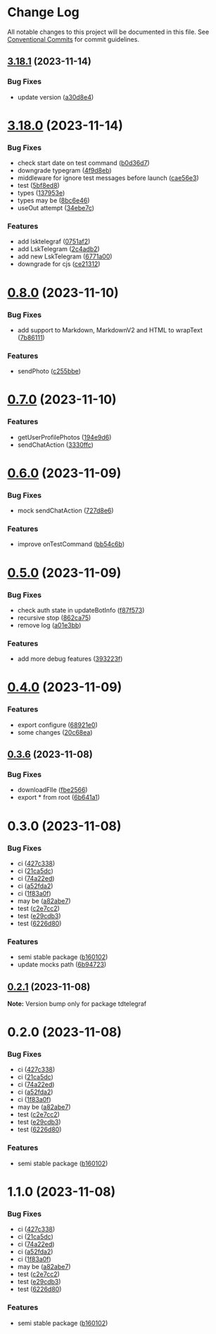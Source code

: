# Change Log

All notable changes to this project will be documented in this file.
See [Conventional Commits](https://conventionalcommits.org) for commit guidelines.

## [3.18.1](https://github.com/TdTelegraf/tdtelegraf/compare/v3.18.0...v3.18.1) (2023-11-14)


### Bug Fixes

* update version ([a30d8e4](https://github.com/TdTelegraf/tdtelegraf/commit/a30d8e4e068478e4d1a1cfedaf2e307527988890))





# [3.18.0](https://github.com/TdTelegraf/tdtelegraf/compare/v0.8.0...v3.18.0) (2023-11-14)


### Bug Fixes

* check start date on test command ([b0d36d7](https://github.com/TdTelegraf/tdtelegraf/commit/b0d36d7fd3fe315b551195dce94997a753a1452a))
* downgrade typegram ([4f9d8eb](https://github.com/TdTelegraf/tdtelegraf/commit/4f9d8eb9aa00f8cead5404dfcb1b525eda26b3db))
* middleware for ignore test messages before launch ([cae56e3](https://github.com/TdTelegraf/tdtelegraf/commit/cae56e3958f343e0b404cfd74e47c97f1439cbc6))
* test ([5bf8ed8](https://github.com/TdTelegraf/tdtelegraf/commit/5bf8ed810bdcc31bfc79c1b0f7b9f656f8fa7444))
* types ([137953e](https://github.com/TdTelegraf/tdtelegraf/commit/137953eb7f062125f758bfaaa358208685beb042))
* types may be ([8bc6e46](https://github.com/TdTelegraf/tdtelegraf/commit/8bc6e467fd4586ecb28c73df43506d671d0a1ed4))
* useOut attempt ([34ebe7c](https://github.com/TdTelegraf/tdtelegraf/commit/34ebe7ca0e253b548405a00c4dc9023b38e2a9f3))


### Features

* add lsktelegraf ([0751af2](https://github.com/TdTelegraf/tdtelegraf/commit/0751af23cbdbaf30a34d80beee2ae9429c117c45))
* add LskTelegram ([2c4adb2](https://github.com/TdTelegraf/tdtelegraf/commit/2c4adb2c7d4fccc9a272d016fc18599f31404555))
* add new LskTelegram ([6771a00](https://github.com/TdTelegraf/tdtelegraf/commit/6771a006ae9e31613a2d7f9267cbc2dcdc2b8102))
* downgrade for cjs ([ce21312](https://github.com/TdTelegraf/tdtelegraf/commit/ce21312c111364724386e81f937fa54e2e00d5d8))





# [0.8.0](https://github.com/TdTelegraf/tdtelegraf/compare/v0.7.0...v0.8.0) (2023-11-10)


### Bug Fixes

* add support to Markdown, MarkdownV2 and HTML to wrapText ([7b86111](https://github.com/TdTelegraf/tdtelegraf/commit/7b86111248dcd76b33c06a85a58ee3a419bfd73d))


### Features

* sendPhoto ([c255bbe](https://github.com/TdTelegraf/tdtelegraf/commit/c255bbe3720c9a0f9495a8f19b8e2d5620553746))





# [0.7.0](https://github.com/TdTelegraf/tdtelegraf/compare/v0.6.0...v0.7.0) (2023-11-10)


### Features

* getUserProfilePhotos ([194e9d6](https://github.com/TdTelegraf/tdtelegraf/commit/194e9d60cdb0540e11c1e62b91bee8cf93c389b2))
* sendChatAction ([3330ffc](https://github.com/TdTelegraf/tdtelegraf/commit/3330ffc34faa75fca238246032811297f4aa92a5))





# [0.6.0](https://github.com/TdTelegraf/tdtelegraf/compare/v0.5.0...v0.6.0) (2023-11-09)


### Bug Fixes

* mock sendChatAction ([727d8e6](https://github.com/TdTelegraf/tdtelegraf/commit/727d8e650b40f6fb6efbb67c94e53386fb25b131))


### Features

* improve onTestCommand ([bb54c6b](https://github.com/TdTelegraf/tdtelegraf/commit/bb54c6b4aa23bfaa84b1acc0c929e9534ecbafcc))





# [0.5.0](https://github.com/TdTelegraf/tdtelegraf/compare/v0.4.0...v0.5.0) (2023-11-09)


### Bug Fixes

* check auth state in updateBotInfo ([f87f573](https://github.com/TdTelegraf/tdtelegraf/commit/f87f573ddb8f969cb8bdfc4a3a454bf0a3c2554f))
* recursive stop ([862ca75](https://github.com/TdTelegraf/tdtelegraf/commit/862ca755d5d23f6fbaa8f960e8d25f50469aa17e))
* remove log ([a01e3bb](https://github.com/TdTelegraf/tdtelegraf/commit/a01e3bba7b9a0caa8cdd93a167c714c78b1fd0be))


### Features

* add more debug features ([393223f](https://github.com/TdTelegraf/tdtelegraf/commit/393223f4e3672e9788439c35e68347238e951d16))





# [0.4.0](https://github.com/TdTelegraf/tdtelegraf/compare/v0.3.6...v0.4.0) (2023-11-09)


### Features

* export configure ([68921e0](https://github.com/TdTelegraf/tdtelegraf/commit/68921e060f5bea19c8ab7b3eefda1b2633dc8b44))
* some changes ([20c68ea](https://github.com/TdTelegraf/tdtelegraf/commit/20c68ea1c15aafaa0854a41c26a12b17e79789fe))





## [0.3.6](https://github.com/TdTelegraf/tdtelegraf/compare/v0.3.0...v0.3.6) (2023-11-08)


### Bug Fixes

* downloadFIle ([fbe2566](https://github.com/TdTelegraf/tdtelegraf/commit/fbe2566c08cb52419829a9281c138991f6975363))
* export * from root ([6b641a1](https://github.com/TdTelegraf/tdtelegraf/commit/6b641a1aa573c4a91d42e6a66b0901c49ceae433))





# 0.3.0 (2023-11-08)


### Bug Fixes

* ci ([427c338](https://github.com/TdTelegraf/tdtelegraf/commit/427c33847c20b5e1814e13a21d1676584a4697f2))
* ci ([21ca5dc](https://github.com/TdTelegraf/tdtelegraf/commit/21ca5dceb8b688871b4ac961ed211f8e5a05fa47))
* ci ([74a22ed](https://github.com/TdTelegraf/tdtelegraf/commit/74a22ed2502d3bb10330b6902b855760818cbe05))
* ci ([a52fda2](https://github.com/TdTelegraf/tdtelegraf/commit/a52fda2d08b94cbc4ef9f8f3068a846c8a7e7182))
* ci ([1f83a0f](https://github.com/TdTelegraf/tdtelegraf/commit/1f83a0fa2d0b6fe66834e88d8cb4c4389ee8a342))
* may be ([a82abe7](https://github.com/TdTelegraf/tdtelegraf/commit/a82abe73021656739bbd29f395c64d72132685be))
* test ([c2e7cc2](https://github.com/TdTelegraf/tdtelegraf/commit/c2e7cc2f8ff3479e869c138ca00a77500b55a69a))
* test ([e29cdb3](https://github.com/TdTelegraf/tdtelegraf/commit/e29cdb326c3cf31d2e50fa2aef4419e68584dd78))
* test ([6226d80](https://github.com/TdTelegraf/tdtelegraf/commit/6226d806eaae909a7def223ba15d22c45b09bcc7))


### Features

* semi stable package ([b160102](https://github.com/TdTelegraf/tdtelegraf/commit/b160102ca3a0d53dd7510d30b92452cd049afe44))
* update mocks path ([6b94723](https://github.com/TdTelegraf/tdtelegraf/commit/6b94723efdc650f71c668a3c9d076251b0c068f3))





## [0.2.1](https://github.com/TdTelegraf/tdtelegraf/compare/v0.2.0...v0.2.1) (2023-11-08)

**Note:** Version bump only for package tdtelegraf





# 0.2.0 (2023-11-08)


### Bug Fixes

* ci ([427c338](https://github.com/TdTelegraf/tdtelegraf/commit/427c33847c20b5e1814e13a21d1676584a4697f2))
* ci ([21ca5dc](https://github.com/TdTelegraf/tdtelegraf/commit/21ca5dceb8b688871b4ac961ed211f8e5a05fa47))
* ci ([74a22ed](https://github.com/TdTelegraf/tdtelegraf/commit/74a22ed2502d3bb10330b6902b855760818cbe05))
* ci ([a52fda2](https://github.com/TdTelegraf/tdtelegraf/commit/a52fda2d08b94cbc4ef9f8f3068a846c8a7e7182))
* ci ([1f83a0f](https://github.com/TdTelegraf/tdtelegraf/commit/1f83a0fa2d0b6fe66834e88d8cb4c4389ee8a342))
* may be ([a82abe7](https://github.com/TdTelegraf/tdtelegraf/commit/a82abe73021656739bbd29f395c64d72132685be))
* test ([c2e7cc2](https://github.com/TdTelegraf/tdtelegraf/commit/c2e7cc2f8ff3479e869c138ca00a77500b55a69a))
* test ([e29cdb3](https://github.com/TdTelegraf/tdtelegraf/commit/e29cdb326c3cf31d2e50fa2aef4419e68584dd78))
* test ([6226d80](https://github.com/TdTelegraf/tdtelegraf/commit/6226d806eaae909a7def223ba15d22c45b09bcc7))


### Features

* semi stable package ([b160102](https://github.com/TdTelegraf/tdtelegraf/commit/b160102ca3a0d53dd7510d30b92452cd049afe44))





# 1.1.0 (2023-11-08)


### Bug Fixes

* ci ([427c338](https://github.com/TdTelegraf/tdtelegraf/commit/427c33847c20b5e1814e13a21d1676584a4697f2))
* ci ([21ca5dc](https://github.com/TdTelegraf/tdtelegraf/commit/21ca5dceb8b688871b4ac961ed211f8e5a05fa47))
* ci ([74a22ed](https://github.com/TdTelegraf/tdtelegraf/commit/74a22ed2502d3bb10330b6902b855760818cbe05))
* ci ([a52fda2](https://github.com/TdTelegraf/tdtelegraf/commit/a52fda2d08b94cbc4ef9f8f3068a846c8a7e7182))
* ci ([1f83a0f](https://github.com/TdTelegraf/tdtelegraf/commit/1f83a0fa2d0b6fe66834e88d8cb4c4389ee8a342))
* may be ([a82abe7](https://github.com/TdTelegraf/tdtelegraf/commit/a82abe73021656739bbd29f395c64d72132685be))
* test ([c2e7cc2](https://github.com/TdTelegraf/tdtelegraf/commit/c2e7cc2f8ff3479e869c138ca00a77500b55a69a))
* test ([e29cdb3](https://github.com/TdTelegraf/tdtelegraf/commit/e29cdb326c3cf31d2e50fa2aef4419e68584dd78))
* test ([6226d80](https://github.com/TdTelegraf/tdtelegraf/commit/6226d806eaae909a7def223ba15d22c45b09bcc7))


### Features

* semi stable package ([b160102](https://github.com/TdTelegraf/tdtelegraf/commit/b160102ca3a0d53dd7510d30b92452cd049afe44))
